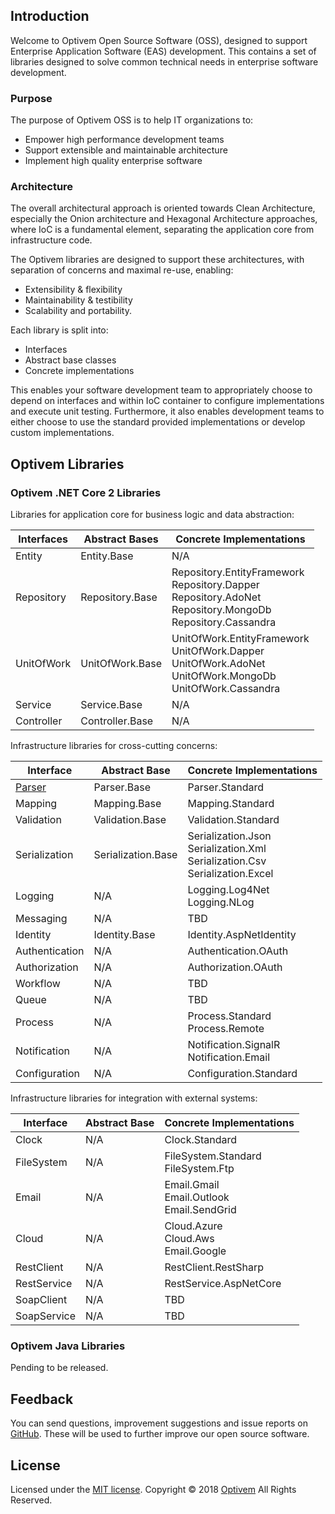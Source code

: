 ## Introduction

Welcome to Optivem Open Source Software (OSS), designed to support Enterprise Application Software (EAS) development. This contains a set of libraries designed to solve common technical needs in enterprise software development. 

### Purpose

The purpose of Optivem OSS is to help IT organizations to:
* Empower high performance development teams
* Support extensible and maintainable architecture
* Implement high quality enterprise software

### Architecture

The overall architectural approach is oriented towards Clean Architecture, especially the Onion architecture and Hexagonal Architecture approaches, where IoC is a fundamental element, separating the application core from infrastructure code. 

The Optivem libraries are designed to support these architectures, with separation of concerns and maximal re-use, enabling:
* Extensibility & flexibility
* Maintainability & testibility
* Scalability and portability. 

Each library is split into:
* Interfaces
* Abstract base classes
* Concrete implementations

This enables your software development team to appropriately choose to depend on interfaces and within IoC container to configure implementations and execute unit testing. Furthermore, it also enables development teams to either choose to use the standard provided implementations or develop custom implementations.

## Optivem Libraries

### Optivem .NET Core 2 Libraries

Libraries for application core for business logic and data abstraction:

| Interfaces | Abstract Bases | Concrete Implementations |
| ------------- | ------------- | ------------- |
| Entity | Entity.Base | N/A |
| Repository | Repository.Base | Repository.EntityFramework <br> Repository.Dapper <br> Repository.AdoNet <br> Repository.MongoDb <br> Repository.Cassandra |
| UnitOfWork | UnitOfWork.Base | UnitOfWork.EntityFramework <br> UnitOfWork.Dapper <br> UnitOfWork.AdoNet <br> UnitOfWork.MongoDb <br> UnitOfWork.Cassandra |
| Service | Service.Base | N/A |
| Controller | Controller.Base | N/A |

Infrastructure libraries for cross-cutting concerns:

| Interface | Abstract Base | Concrete Implementations |
| ------------- | ------------- | ------------- |
| [Parser](https://opensource.optivem.com/csharp-parser/) | Parser.Base | Parser.Standard |
| Mapping | Mapping.Base | Mapping.Standard |
| Validation | Validation.Base | Validation.Standard |
| Serialization | Serialization.Base | Serialization.Json <br> Serialization.Xml <br> Serialization.Csv <br> Serialization.Excel |
| Logging | N/A  | Logging.Log4Net <br> Logging.NLog |
| Messaging | N/A | TBD |
| Identity | Identity.Base | Identity.AspNetIdentity |
| Authentication | N/A | Authentication.OAuth  |
| Authorization | N/A | Authorization.OAuth  |
| Workflow | N/A | TBD  |
| Queue | N/A | TBD  |
| Process | N/A | Process.Standard <br> Process.Remote  |
| Notification | N/A | Notification.SignalR <br> Notification.Email |
| Configuration | N/A | Configuration.Standard  |

Infrastructure libraries for integration with external systems:

| Interface | Abstract Base | Concrete Implementations |
| ------------- | ------------- | ------------- |
| Clock | N/A | Clock.Standard |
| FileSystem | N/A | FileSystem.Standard <br> FileSystem.Ftp |
| Email | N/A  | Email.Gmail <br> Email.Outlook <br> Email.SendGrid |
| Cloud | N/A  | Cloud.Azure <br> Cloud.Aws <br> Email.Google |
| RestClient | N/A  | RestClient.RestSharp |
| RestService | N/A  | RestService.AspNetCore |
| SoapClient | N/A  | TBD  |
| SoapService | N/A | TBD  |

<!-- TODO: VC: Check regarding PDF and also DSV, additionally UOW and also design patterns, e.g. factory and builder... azure.. amazon... configuration, testing, sql lite, NHibernate, DDD, CQRS, Domain... IoC -> AutoFac, Ninject, Unity, Kafka  -->


<!-- TODO: VC: Search infrastructure https://www.nuget.org/packages?page=8&q=infrastructure -->


### Optivem Java Libraries

Pending to be released. 

## Feedback

You can send questions, improvement suggestions and issue reports on [GitHub](https://github.com/optivem/optivem.github.io/issues/new). These will be used to further improve our open source software.

## License

Licensed under the [MIT license](http://opensource.org/licenses/mit-license.php). Copyright © 2018 [Optivem](https://www.optivem.com/) All Rights Reserved. 
